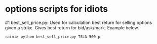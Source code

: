 ﻿# options scripts for idiots

#1
  best_sell_price.py:
    Used for calculation best return for selling options given a strike. Gives best return for bid/ask/mark. Example below.
    
    raimi> python best_sell_price.py TSLA 500 p
